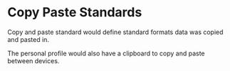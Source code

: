 # Copy Paste Standards

Copy and paste standard would define standard formats data was copied and pasted in.

The personal profile would also have a clipboard to copy and paste between devices.
